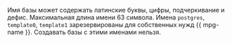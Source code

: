 Имя базы может содержать латинские буквы, цифры, подчеркивание и дефис. Максимальная длина имени 63 символа. Имена `postgres`, `template0`, `template1` зарезервированы для собственных нужд {{ mpg-name }}. Создавать базы с этими именами нельзя.